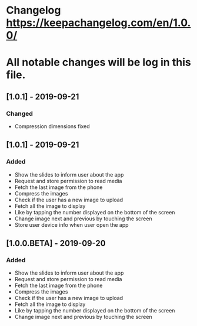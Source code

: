 # Changelog https://keepachangelog.com/en/1.0.0/

# All notable changes will be log in this file.

## [1.0.1] - 2019-09-21
### Changed
- Compression dimensions fixed

## [1.0.1] - 2019-09-21
### Added
- Show the slides to inform user about the app
- Request and store permission to read media
- Fetch the last image from the phone
- Compress the images
- Check if the user has a new image to upload
- Fetch all the image to display
- Like by tapping the number displayed on the bottom of the screen
- Change image next and previous by touching the screen
- Store user device info when user open the app

## [1.0.0.BETA] - 2019-09-20
### Added
- Show the slides to inform user about the app
- Request and store permission to read media
- Fetch the last image from the phone
- Compress the images
- Check if the user has a new image to upload
- Fetch all the image to display
- Like by tapping the number displayed on the bottom of the screen
- Change image next and previous by touching the screen